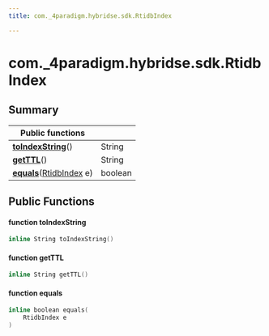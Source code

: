 ```yaml
---
title: com._4paradigm.hybridse.sdk.RtidbIndex

---
```

# com._4paradigm.hybridse.sdk.RtidbIndex



## Summary


|  Public functions|            |
| -------------- | -------------- |
|**[toIndexString](/hybridse/usage/api/java/Classes/classcom_1_1__4paradigm_1_1hybridse_1_1sdk_1_1_rtidb_index.md#function-toindexstring)**()| String  |
|**[getTTL](/hybridse/usage/api/java/Classes/classcom_1_1__4paradigm_1_1hybridse_1_1sdk_1_1_rtidb_index.md#function-getttl)**()| String  |
|**[equals](/hybridse/usage/api/java/Classes/classcom_1_1__4paradigm_1_1hybridse_1_1sdk_1_1_rtidb_index.md#function-equals)**([RtidbIndex](/hybridse/usage/api/java/Classes/classcom_1_1__4paradigm_1_1hybridse_1_1sdk_1_1_rtidb_index.md) e)| boolean  |

## Public Functions

#### function toIndexString

```cpp
inline String toIndexString()
```


#### function getTTL

```cpp
inline String getTTL()
```


#### function equals

```cpp
inline boolean equals(
    RtidbIndex e
)
```


